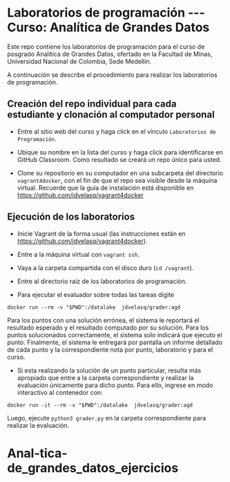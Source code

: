 # Laboratorios de programación --- Curso: Analítica de Grandes Datos

Este repo contiene los laboratorios de programación para el curso de posgrado Analítica de Grandes Datos, ofertado en la Facultad de Minas, Universidad Nacional de Colombia, Sede Medellín.

A continuación se describe el procedimiento para realizar los laboratorios de programación.

## Creación del repo individual para cada estudiante y clonación al computador personal


* Entre al sitio web del curso y haga click en el vínculo `Laboratorios de Programación`.


* Ubique su nombre en la lista del curso y haga click para identificarse en GitHub Classroom. Como resultado se creará un repo único para usted.


* Clone su repositorio en su computador en una subcarpeta del directorio `vagrant4docker`, con el fin de que el repo sea visible desde la máquina virtual. Recuerde que la guía de instalación está disponible en https://github.com/jdvelasq/vagrant4docker 

## Ejecución de los laboratorios


* Inicie Vagrant de la forma usual (las instrucciones están en https://github.com/jdvelasq/vagrant4docker). 


* Entre a la máquina virtual con `vagrant ssh`.


* Vaya a la carpeta compartida con el disco duro (`cd /vagrant`).


* Entre al directorio raíz de los laboratorios de programación.


* Para ejecutar el evaluador sobre todas las tareas digite 
 ```
 docker run --rm -v "$PWD":/datalake  jdvelasq/grader:agd
 ```
Para los puntos con una solución errónea, el sistema le reportará el resultado esperado y el resultado computado por su solución. Para los puntos solucionados correctamente, el sistema solo indicará que ejecuto el punto. Finalmente, el sistema le entregará por pantalla un informe detallado de cada punto y la correspondiente nota por punto, laboratorio y para el curso.

* Si esta realizando la solución de un punto particular, resulta más apropiado que entre a la carpeta correspondiente y realizar la evaluación únicamente para dicho punto. Para ello, ingrese en modo interactivo al contenedor con:
```
docker run -it --rm -v "$PWD":/datalake  jdvelasq/grader:agd
```
Luego, ejecute `python3 grader.py` en la carpeta correspondiente para realizar la evaluación.






# Anal-tica-de_grandes_datos_ejercicios
